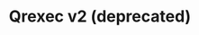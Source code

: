 ---
lang: en
layout: doc
permalink: /doc/qrexec2/
redirect_from:
- /doc/qrexec2-implementation/
- /en/doc/qrexec2-implementation/
- /doc/Qrexec2Implementation/
- /wiki/Qrexec2Implementation/
redirect_to: https://doc.qubes-os.org/en/latest/developer/services/qrexec2.html
ref: 38
title: Qrexec v2 (deprecated)
---